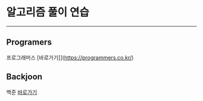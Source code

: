 # 알고리즘 풀이 연습
---
## Programers
프로그래머스 [바로가기]](https://programmers.co.kr/)

## Backjoon
백준 [바로가기](https://www.acmicpc.net/)
